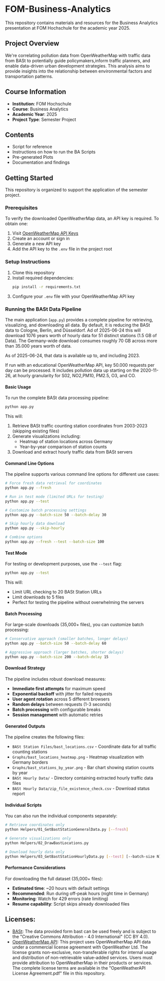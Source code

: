 # FOM-Business-Analytics

This repository contains materials and resources for the Business Analytics presentation at FOM Hochschule for the academic year 2025.

## Project Overview

We're correlating pollution data from OpenWeatherMap with traffic data from BASt to potentially guide policymakers,inform traffic planners, and enable data-driven urban development strategies. This analysis aims to provide insights into the relationship between environmental factors and transportation patterns.

## Course Information
- **Institution**: FOM Hochschule
- **Course**: Business Analytics
- **Academic Year**: 2025
- **Project Type**: Semester Project

## Contents
- Script for reference
- Instructions on how to run the BA Scripts
- Pre-generated Plots
- Documentation and findings

## Getting Started

This repository is organized to support the application of the semester project.

### Prerequisites

To verify the downloaded OpenWeatherMap data, an API key is required. To obtain one:

1. Visit [OpenWeatherMap API Keys](https://home.openweathermap.org/api_keys)
2. Create an account or sign in
3. Generate a new API key
4. Add the API key to the `.env` file in the project root

### Setup Instructions

1. Clone this repository
2. Install required dependencies:
   ```bash
   pip install -r requirements.txt
   ```
3. Configure your `.env` file with your OpenWeatherMap API key

### Running the BASt Data Pipeline

The main application (`app.py`) provides a complete pipeline for retrieving, visualizing, and downloading all data. By default, it is reducing the BASt data to Cologne, Berlin, and Düsseldorf. Ad of 2025-06-24 this will download 1076 years worth of hourly data for 51 distinct stations (1.5 GB of Data). The Germany-wide download consumes roughly 70 GB across more than 35.000 years worth of data.

As of 2025-06-24, that data is available up to, and including 2023.

If run with an educational OpenWeatherMap API, key 50.000 requests per day can be processed. It includes pollution data up starting on the 2020-11-26, at hourly granularity for S02, NO2,PM10, PM2.5, O3, and CO.

#### Basic Usage

To run the complete BASt data processing pipeline:

```bash
python app.py
```

This will:
1. Retrieve BASt traffic counting station coordinates from 2003-2023 (skipping existing files)
2. Generate visualizations including:
   - Heatmap of station locations across Germany
   - Year-by-year comparison of station counts
3. Download and extract hourly traffic data from BASt servers

#### Command Line Options

The pipeline supports various command line options for different use cases:

```bash
# Force fresh data retrieval for coordinates
python app.py --fresh

# Run in test mode (limited URLs for testing)
python app.py --test

# Customize batch processing settings
python app.py --batch-size 50 --batch-delay 30

# Skip hourly data download
python app.py --skip-hourly

# Combine options
python app.py --fresh --test --batch-size 100
```

#### Test Mode

For testing or development purposes, use the `--test` flag:

```bash
python app.py --test
```

This will:
- Limit URL checking to 20 BASt Station URLs
- Limit downloads to 5 files
- Perfect for testing the pipeline without overwhelming the servers

#### Batch Processing

For large-scale downloads (35,000+ files), you can customize batch processing:

```bash
# Conservative approach (smaller batches, longer delays)
python app.py --batch-size 50 --batch-delay 60

# Aggressive approach (larger batches, shorter delays)
python app.py --batch-size 200 --batch-delay 15
```

#### Download Strategy

The pipeline includes robust download measures:
- **Immediate first attempts** for maximum speed
- **Exponential backoff** with jitter for failed requests
- **User agent rotation** across 5 different browsers
- **Random delays** between requests (1-3 seconds)
- **Batch processing** with configurable breaks
- **Session management** with automatic retries

#### Generated Outputs

The pipeline creates the following files:
- `BASt Station Files/bast_locations.csv` - Coordinate data for all traffic counting stations
- `Graphs/bast_locations_heatmap.png` - Heatmap visualization with Germany borders
- `Graphs/bast_stations_by_year.png` - Bar chart showing station counts by year
- `BASt Hourly Data/` - Directory containing extracted hourly traffic data files
- `BASt Hourly Data/zip_file_existence_check.csv` - Download status report

#### Individual Scripts

You can also run the individual components separately:

```bash
# Retrieve coordinates only
python Helpers/01_GetBastStationGeneralData.py [--fresh]

# Generate visualizations only
python Helpers/02_DrawBastLocations.py

# Download hourly data only
python Helpers/03_GetBastStationHourlyData.py [--test] [--batch-size N] [--batch-delay N]
```

#### Performance Considerations

For downloading the full dataset (35,000+ files):
- **Estimated time**: ~20 hours with default settings
- **Recommended**: Run during off-peak hours (night time in Germany)
- **Monitoring**: Watch for 429 errors (rate limiting)
- **Resume capability**: Script skips already downloaded files

## Licenses:

- [BASt](https://www.bast.de/): The data provided form bast can be used freely and is subject to the "Creative Commons Attribution - 4.0 International" (CC BY 4.0).
- [OpenWeatherMap API](https://openweathermap.org/api): This project uses OpenWeatherMap API data under a commercial license agreement with OpenWeather Ltd. The license grants non-exclusive, non-transferable rights for internal usage and distribution of non-retrievable value-added services. Users must provide attribution to OpenWeatherMap in their products or services. The complete license terms are available in the "OpenWeatherAPI License Agreement.pdf" file in this repository.